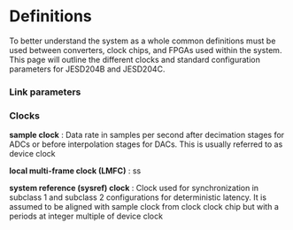 # Definitions

To better understand the system as a whole common definitions must be used between converters, clock chips, and FPGAs used within the system. This page will outline the different clocks and standard configuration parameters for JESD204B and JESD204C.

### Link parameters

### Clocks

**sample clock**
: Data rate in samples per second after decimation stages for ADCs or before interpolation stages for DACs. This is usually referred to as device clock

**local multi-frame clock (LMFC)**
: ss

**system reference (sysref) clock**
: Clock used for synchronization in subclass 1 and subclass 2 configurations for deterministic latency. It is assumed to be aligned with sample clock from clock clock chip but with a periods at integer multiple of device clock

